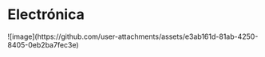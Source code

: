 <h1>Electrónica</h1>
![image](https://github.com/user-attachments/assets/e3ab161d-81ab-4250-8405-0eb2ba7fec3e)

  


